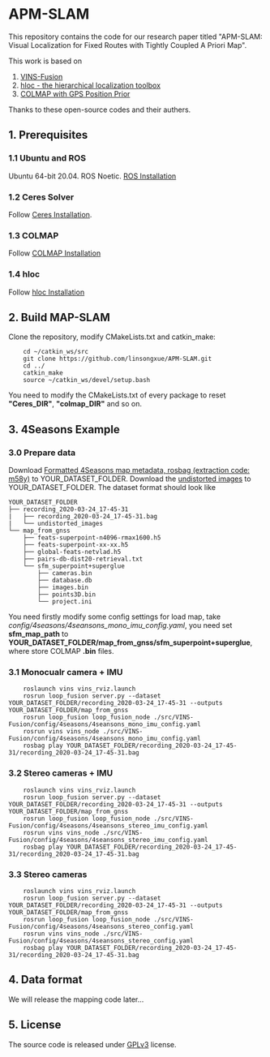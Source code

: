 # APM-SLAM
This repository contains the code for our research paper titled "APM-SLAM: Visual Localization for Fixed Routes with Tightly Coupled A Priori Map".

This work is based on
1. [VINS-Fusion](https://github.com/HKUST-Aerial-Robotics/VINS-Fusion)
2. [hloc - the hierarchical localization toolbox](https://github.com/cvg/Hierarchical-Localization)
3. [COLMAP with GPS Position Prior](https://github.com/Vincentqyw/colmap-gps)

Thanks to these open-source codes and their authers.

## 1. Prerequisites
### 1.1 **Ubuntu** and **ROS**
Ubuntu 64-bit 20.04.
ROS Noetic. [ROS Installation](https://wiki.ros.org/noetic/Installation)

### 1.2 **Ceres Solver**
Follow [Ceres Installation](http://ceres-solver.org/installation.html).

### 1.3 **COLMAP**
Follow [COLMAP Installation](https://colmap.github.io/install.html)

### 1.4 **hloc**
Follow [hloc Installation](https://github.com/cvg/Hierarchical-Localization)


## 2. Build MAP-SLAM
Clone the repository, modify CMakeLists.txt and catkin_make:
```
    cd ~/catkin_ws/src
    git clone https://github.com/linsongxue/APM-SLAM.git
    cd ../
    catkin_make
    source ~/catkin_ws/devel/setup.bash
```

You need to modify the CMakeLists.txt of every package to reset **"Ceres_DIR"**, **"colmap_DIR"** and so on.

## 3. 4Seasons Example

### 3.0 Prepare data
Download [Formatted 4Seasons map metadata, rosbag (extraction code: m58y)](https://pan.baidu.com/s/14P4JZnir0PIWzPho37wveQ?pwd=m58y) to YOUR_DATASET_FOLDER. Download the [undistorted images](https://cvg.cit.tum.de/data/datasets/4seasons-dataset/download) to YOUR_DATASET_FOLDER. The dataset format should look like
```
YOUR_DATASET_FOLDER
├── recording_2020-03-24_17-45-31
|   ├── recording_2020-03-24_17-45-31.bag 
|   └── undistorted_images
└── map_from_gnss
    ├── feats-superpoint-n4096-rmax1600.h5
    ├── feats-superpoint-xx-xx.h5
    ├── global-feats-netvlad.h5
    ├── pairs-db-dist20-retrieval.txt
    └── sfm_superpoint+superglue
        ├── cameras.bin
        ├── database.db
        ├── images.bin
        ├── points3D.bin
        └── project.ini

```

You need firstly modify some config settings for
load map, take *config/4seasons/4seansons_mono_imu_config.yaml*, you need set
**sfm_map_path** to **YOUR_DATASET_FOLDER/map_from_gnss/sfm_superpoint+superglue**, where store COLMAP **.bin** files.

### 3.1 Monocualr camera + IMU

```
    roslaunch vins vins_rviz.launch
    rosrun loop_fusion server.py --dataset YOUR_DATASET_FOLDER/recording_2020-03-24_17-45-31 --outputs YOUR_DATASET_FOLDER/map_from_gnss
    rosrun loop_fusion loop_fusion_node ./src/VINS-Fusion/config/4seasons/4seansons_mono_imu_config.yaml
    rosrun vins vins_node ./src/VINS-Fusion/config/4seasons/4seansons_mono_imu_config.yaml 
    rosbag play YOUR_DATASET_FOLDER/recording_2020-03-24_17-45-31/recording_2020-03-24_17-45-31.bag
```

### 3.2 Stereo cameras + IMU

```
    roslaunch vins vins_rviz.launch
    rosrun loop_fusion server.py --dataset YOUR_DATASET_FOLDER/recording_2020-03-24_17-45-31 --outputs YOUR_DATASET_FOLDER/map_from_gnss
    rosrun loop_fusion loop_fusion_node ./src/VINS-Fusion/config/4seasons/4seansons_stereo_imu_config.yaml
    rosrun vins vins_node ./src/VINS-Fusion/config/4seasons/4seansons_stereo_imu_config.yaml 
    rosbag play YOUR_DATASET_FOLDER/recording_2020-03-24_17-45-31/recording_2020-03-24_17-45-31.bag
```

### 3.3 Stereo cameras

```
    roslaunch vins vins_rviz.launch
    rosrun loop_fusion server.py --dataset YOUR_DATASET_FOLDER/recording_2020-03-24_17-45-31 --outputs YOUR_DATASET_FOLDER/map_from_gnss
    rosrun loop_fusion loop_fusion_node ./src/VINS-Fusion/config/4seasons/4seansons_stereo_config.yaml
    rosrun vins vins_node ./src/VINS-Fusion/config/4seasons/4seansons_stereo_config.yaml 
    rosbag play YOUR_DATASET_FOLDER/recording_2020-03-24_17-45-31/recording_2020-03-24_17-45-31.bag
```

## 4. Data format
We will release the mapping code later...

## 5. License
The source code is released under [GPLv3](http://www.gnu.org/licenses/) license.
